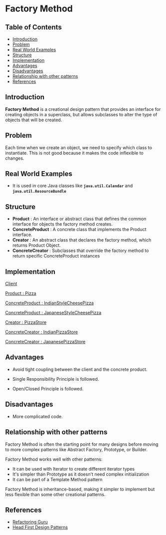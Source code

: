 # Factory Method

## Table of Contents

- [Introduction](#introduction)
- [Problem](#problem)
- [Real World Examples](#real-world-examples)
- [Structure](#structure)
- [Implementation](#implementation)
- [Advantages](#advantages)
- [Disadvantages](#disadvantages)
- [Relationship with other patterns](#relationship-with-other-patterns)
- [References](#references)

## Introduction

**Factory Method** is a creational design pattern that provides an interface for creating objects in a superclass, but allows subclasses to alter the type of objects that will be created.

## Problem

Each time when we create an object, we need to specify which class to instantiate. This is not good because it makes the code inflexible to changes.

## Real World Examples

- It is used in core Java classes like **`java.util.Calendar`** and **`java.util.ResourceBundle`**

## Structure

- **Product** : An interface or abstract class that defines the common interface for objects the factory method creates.
- **ConcreteProduct** : A concrete class that implements the Product interface.
- **Creator** : An abstract class that declares the factory method, which returns Product Object.
- **ConcreteCreator** : Subclasses that override the factory method to return specific ConcreteProduct instances

## Implementation

[Client](src/Main.java)

[Product : Pizza](src/Pizza.java)

[ConcreteProduct : IndianStyleCheesePizza](src/IndianStyleCheesePizza.java)

[ConcreteProduct : JapaneseStyleCheesePizza](src/JapaneseStyleCheesePizza.java)

[Creator : PizzaStore](src/PizzaStore.java)

[ConcreteCreator : IndianPizzaStore](src/IndianPizzaStore.java)

[ConcreteCreator : JapanesePizzaStore](src/JapanesePizzaStore.java)

## Advantages

- Avoid tight coupling between the client and the concrete product.

- Single Responsibility Principle is followed.

- Open/Closed Principle is followed.

## Disadvantages

- More complicated code.

## Relationship with other patterns

Factory Method is often the starting point for many designs before moving to more complex patterns like Abstract Factory, Prototype, or Builder.

Factory Method works well with other patterns:

- It can be used with Iterator to create different iterator types
- It's simpler than Prototype as it doesn't need complex initialization
- It can be part of a Template Method pattern

Factory Method is inheritance-based, making it simpler to implement but less flexible than some other creational patterns.

## References

- [Refactoring Guru](https://refactoring.guru/design-patterns/factory-method)
- [Head First Design Patterns](https://www.oreilly.com/library/view/head-first-design/0596007124/)
